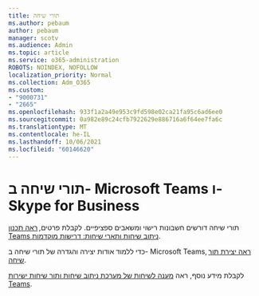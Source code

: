```yaml
---
title: תורי שיחה
ms.author: pebaum
author: pebaum
manager: scotv
ms.audience: Admin
ms.topic: article
ms.service: o365-administration
ROBOTS: NOINDEX, NOFOLLOW
localization_priority: Normal
ms.collection: Adm_O365
ms.custom:
- "9000731"
- "2665"
ms.openlocfilehash: 933f1a2a49e953c9fd598e02ca21fa95c6ad6ee0
ms.sourcegitcommit: 0a982e89c24cfb7922629e886716a6f64ee7fa6c
ms.translationtype: MT
ms.contentlocale: he-IL
ms.lasthandoff: 10/06/2021
ms.locfileid: "60146620"
---
```

# <a name="call-queues-in-microsoft-teams-and-skype-for-business"></a>תורי שיחה ב- Microsoft Teams ו- Skype for Business 

תורי שיחה דורשים חשבונות רישוי ומשאבים ספציפיים. לקבלת פרטים, [ראה תכנון Teams ניתוב שיחות ותארי שיחות: דרישות מוקדמות](https://docs.microsoft.com/microsoftteams/plan-auto-attendant-call-queue#prerequisites). 

כדי ללמוד אודות יצירה והגדרה של תורי שיחה ב- Microsoft Teams, [ראה יצירת תור שיחה](https://docs.microsoft.com/microsoftteams/create-a-phone-system-call-queue). 

לקבלת מידע נוסף, ראה [מענה לשיחות של מערכת ניתוב שיחות ותור שיחות ישירות Teams](https://docs.microsoft.com/microsoftteams/answer-auto-attendant-and-call-queue-calls). 